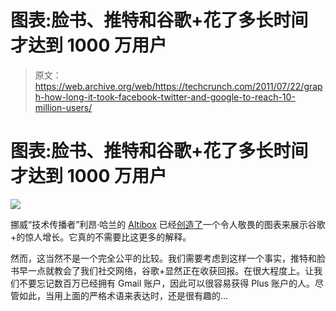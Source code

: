 # 图表:脸书、推特和谷歌+花了多长时间才达到 1000 万用户

> 原文：<https://web.archive.org/web/https://techcrunch.com/2011/07/22/graph-how-long-it-took-facebook-twitter-and-google-to-reach-10-million-users/>

# 图表:脸书、推特和谷歌+花了多长时间才达到 1000 万用户

![](img/3c78f1cbd0d910394bd1463f4033a41a.png)

挪威“技术传播者”利昂·哈兰的 [Altibox](https://web.archive.org/web/20221019044712/http://www.altibox.no/) 已经[创造了](https://web.archive.org/web/20221019044712/https://plus.google.com/112418301618963883780/posts/D2Rz5rdciWE)一个令人敬畏的图表来展示谷歌+的惊人增长。它真的不需要比这更多的解释。

然而，这当然不是一个完全公平的比较。我们需要考虑到这样一个事实，推特和脸书早一点就教会了我们社交网络，谷歌+显然正在收获回报。在很大程度上。让我们不要忘记数百万已经拥有 Gmail 账户，因此可以很容易获得 Plus 账户的人。尽管如此，当用上面的严格术语来表达时，还是很有趣的…